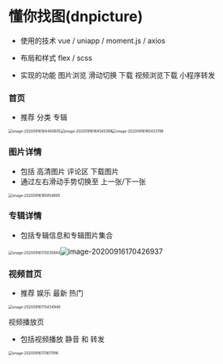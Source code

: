 # 懂你找图(dnpicture)

- 使用的技术 vue / uniapp / moment.js / axios
- 布局和样式 flex / scss

- 实现的功能 图片浏览 滑动切换 下载 视频浏览下载 小程序转发

### 首页

-  推荐 分类 专辑

<img src="C:\Users\17545\AppData\Roaming\Typora\typora-user-images\image-20200916164440805.png" alt="image-20200916164440805" style="zoom: 50%;" /><img src="C:\Users\17545\AppData\Roaming\Typora\typora-user-images\image-20200916164545399.png" alt="image-20200916164545399" style="zoom:50%;" /><img src="C:\Users\17545\AppData\Roaming\Typora\typora-user-images\image-20200916165433786.png" alt="image-20200916165433786" style="zoom:50%;" />

### 图片详情

- 包括 高清图片 评论区 下载图片
- 通过左右滑动手势切换至 上一张/下一张

<img src="C:\Users\17545\AppData\Roaming\Typora\typora-user-images\image-20200916165854695.png" alt="image-20200916165854695" style="zoom:50%;" />

### 专辑详情

- 包括专辑信息和专辑图片集合

<img src="C:\Users\17545\AppData\Roaming\Typora\typora-user-images\image-20200916170035944.png" alt="image-20200916170035944" style="zoom:50%;" />![image-20200916170426937](C:\Users\17545\AppData\Roaming\Typora\typora-user-images\image-20200916170426937.png)

### 视频首页

- 推荐 娱乐 最新 热门

<img src="C:\Users\17545\AppData\Roaming\Typora\typora-user-images\image-20200916170434949.png" alt="image-20200916170434949" style="zoom:50%;" />

视频播放页

- 包括视频播放 静音 和 转发

<img src="C:\Users\17545\AppData\Roaming\Typora\typora-user-images\image-20200916170617916.png" alt="image-20200916170617916" style="zoom:50%;" />